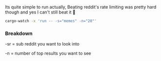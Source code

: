 Its quite simple to run actually,
Beating reddit's rate limiting was pretty hard though
and yes I can't still beat it 🤷

```bash
cargo-watch -x 'run -- -s="memes" -n="20"'
```

### Breakdown

<p>-sr = sub reddit you want to look into</p>
<p>-n = number of top results you want to see</p>
